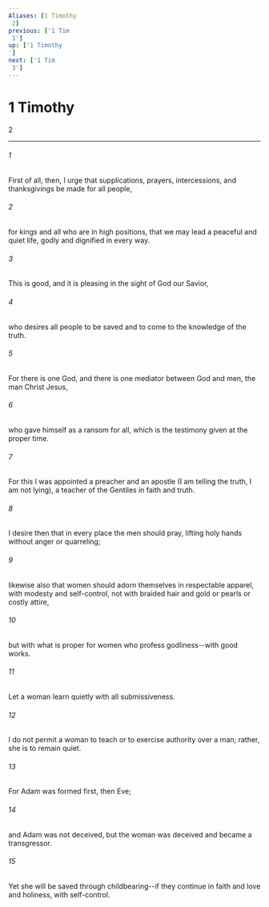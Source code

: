 ```yaml
---
Aliases: [1 Timothy 2]
previous: ['1 Tim 1']
up: ['1 Timothy']
next: ['1 Tim 3']
---
```

# 1 Timothy 2

***
 

###### 1 
First of all, then, I urge that supplications, prayers, intercessions, and thanksgivings be made for all people,  

###### 2 
for kings and all who are in high positions, that we may lead a peaceful and quiet life, godly and dignified in every way.  

###### 3 
This is good, and it is pleasing in the sight of God our Savior,  

###### 4 
who desires all people to be saved and to come to the knowledge of the truth.  

###### 5 
For there is one God, and there is one mediator between God and men, the man Christ Jesus,  

###### 6 
who gave himself as a ransom for all, which is the testimony given at the proper time.  

###### 7 
For this I was appointed a preacher and an apostle (I am telling the truth, I am not lying), a teacher of the Gentiles in faith and truth.  

###### 8 
I desire then that in every place the men should pray, lifting holy hands without anger or quarreling;  

###### 9 
likewise also that women should adorn themselves in respectable apparel, with modesty and self-control, not with braided hair and gold or pearls or costly attire,  

###### 10 
but with what is proper for women who profess godliness--with good works.  

###### 11 
Let a woman learn quietly with all submissiveness.  

###### 12 
I do not permit a woman to teach or to exercise authority over a man; rather, she is to remain quiet.  

###### 13 
For Adam was formed first, then Eve;  

###### 14 
and Adam was not deceived, but the woman was deceived and became a transgressor.  

###### 15 
Yet she will be saved through childbearing--if they continue in faith and love and holiness, with self-control.

